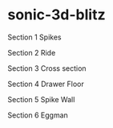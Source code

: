 # sonic-3d-blitz

Section 1
Spikes

Section 2
Ride

Section 3
Cross section

Section 4
Drawer Floor

Section 5
Spike Wall 

Section 6
Eggman